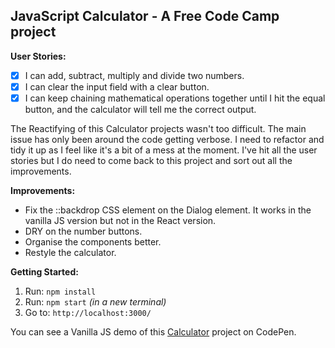 ## JavaScript Calculator -  A Free Code Camp project

**User Stories:**
- [x] I can add, subtract, multiply and divide two numbers.
- [x] I can clear the input field with a clear button.
- [x] I can keep chaining mathematical operations together until I hit the equal
 button, and the calculator will tell me the correct output.

The Reactifying of this Calculator projects wasn't too difficult. The main issue
has only been around the code getting verbose. I need to refactor and tidy it up
as I feel like it's a bit of a mess at the moment. I've hit all the user stories
but I do need to come back to this project and sort out all the improvements.

**Improvements:**
- Fix the ::backdrop CSS element on the Dialog element. It works in the vanilla
JS version but not in the React version.
- DRY on the number buttons.
- Organise the components better.
- Restyle the calculator.

**Getting Started:**
 1. Run: `npm install`
 2. Run: `npm start` _(in a new terminal)_
 3. Go to: `http://localhost:3000/`

You can see a Vanilla JS demo of this
[Calculator](https://codepen.io/Pagey/pen/WdXejZ) project on CodePen.
